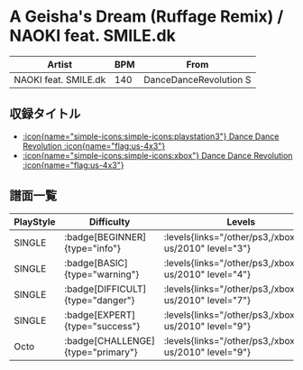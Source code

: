 # A Geisha's Dream (Ruffage Remix) / NAOKI feat. SMILE.dk

|Artist|BPM|From|
|------|---|----|
|NAOKI feat. SMILE.dk|140|DanceDanceRevolution S|

## 収録タイトル

- [:icon{name="simple-icons:simple-icons:playstation3"} Dance Dance Revolution :icon{name="flag:us-4x3"}](/other/ps3)
- [:icon{name="simple-icons:simple-icons:xbox"} Dance Dance Revolution :icon{name="flag:us-4x3"}](/xbox360-us/2010)

## 譜面一覧

|PlayStyle|Difficulty|Levels|Notes|Movie|
|---------|----------|------|-----|-----|
|SINGLE| :badge[BEGINNER]{type="info"}| :levels{links="/other/ps3,/xbox360-us/2010" level="3"}|103/0||
|SINGLE| :badge[BASIC]{type="warning"}| :levels{links="/other/ps3,/xbox360-us/2010" level="4"}|129/30||
|SINGLE| :badge[DIFFICULT]{type="danger"}| :levels{links="/other/ps3,/xbox360-us/2010" level="7"}|247/8||
|SINGLE| :badge[EXPERT]{type="success"}| :levels{links="/other/ps3,/xbox360-us/2010" level="9"}|401/50||
|Octo| :badge[CHALLENGE]{type="primary"}| :levels{links="/other/ps3,/xbox360-us/2010" level="9"}|||
